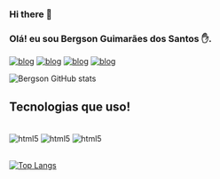### Hi there 👋

### Olá! eu sou Bergson Guimarães dos Santos ✋. 

[![blog](https://img.shields.io/badge/YouTube-FF0000?style=for-the-badge&logo=youtube&logoColor=white)](https://bgs-bergson.github.io/projeto_android) 
[![blog](https://img.shields.io/badge/LinkedIn-0077B5?style=for-the-badge&logo=linkedin&logoColor=white)](https://bgs-bergson.github.io/projeto_android)
[![blog](https://img.shields.io/badge/Instagram-E4405F?style=for-the-badge&logo=instagram&logoColor=white)](https://bgs-bergson.github.io/projeto_android)
[![blog](https://img.shields.io/website-up-down-green-red/http/monip.org.svg)](https://bgs-bergson.github.io/projeto_android)

![Bergson GitHub stats](https://github-readme-stats.vercel.app/api?username=bgs-bergson&show_icons=true&theme=merko) 

## Tecnologias que uso! 
<div style="display: inline_blok"><br/>  
<img align="center" alt="html5" src="https://img.shields.io/badge/HTML5-E34F26?style=for-the-badge&logo=html5&logoColor=white"/>  
<img align="center" alt="html5" src="https://img.shields.io/badge/CSS3-1572B6?style=for-the-badge&logo=css3&logoColor=white"/> 
<img align="center" alt="html5" src="https://img.shields.io/badge/JavaScript-F7DF1E?style=for-the-badge&logo=javascript&logoColor=black"/> 
</div> <br>

[![Top Langs](https://github-readme-stats.vercel.app/api/top-langs/?username=bgs-bergson&exclude_repo=github-readme-stats,bgs-bergson.github.io)](https://github.com/bgs-bergson/github-readme-stats)
